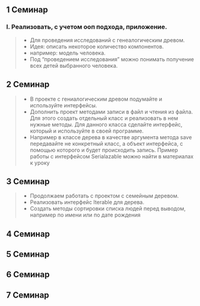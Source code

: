 ## 1 Семинар
### I. Реализовать, с учетом ооп подхода, приложение.
> - Для проведения исследований с генеалогическим древом.
> - Идея: описать некоторое количество компонентов.
> - например:
модель человека.
> - Под “проведением исследования” можно понимать получение всех детей выбранного человека.


## 2 Семинар 
> - В проекте с гениалогическим древом подумайте и используйте интерфейсы.
> - Дополнить проект методами записи в файл и чтения из файла.
    Для этого создать отдельный класс и реализовать в нем нужные методы. Для данного класса сделайте интерфейс, который и используйте в своей программе. 
> - Например в классе дерева в качестве аргумента метода save передавайте не конкретный класс, а объект интерфейса, с помощью которого и будет происходить запись. Пример работы с интерфейсом Serialazable можно найти в материалах к уроку
## 3 Семинар 
> - Продолжаем работать с проектом с семейным деревом.
> - Реализовать интерфейс Iterable для дерева.
> - Создать методы сортировки списка людей перед выводом, например по имени или по дате рождения
## 4 Семинар 

## 5 Семинар

## 6 Семинар

## 7 Семинар